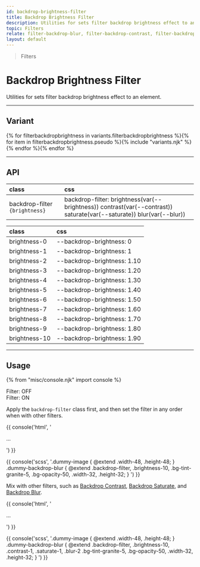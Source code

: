 ```yaml
---
id: backdrop-brightness-filter
title: Backdrop Brightness Filter
description: Utilities for sets filter backdrop brightness effect to an element.
topic: Filters
relate: filter-backdrop-blur, filter-backdrop-contrast, filter-backdrop-saturate
layout: default
---
```


> Filters

# Backdrop Brightness Filter

Utilities for sets filter backdrop brightness effect to an element.

---

## Variant

<div class="flex flex-gap-2 flex-wrap justify-start items-center">{% for filterbackdropbrightness in variants.filterbackdropbrightness %}{% for item in filterbackdropbrightness.pseudo %}{% include "variants.njk" %}{% endfor %}{% endfor %}</div>

---

## API

| <span class="padding-x-3 padding-y-1 text-white bg-shade-granite-5 font-semibold curve-border-md">class</span> | <span class="padding-x-3 padding-y-1 text-white bg-shade-granite-5 font-semibold curve-border-md">css</span> |
|:--|:--|
| backdrop-filter `{brightness}` | backdrop-filter: brightness(var(--brightness)) contrast(var(--contrast)) saturate(var(--saturate)) blur(var(--blur)) |

| <span class="padding-x-3 padding-y-1 text-white bg-shade-granite-5 font-semibold curve-border-md">class</span> | <span class="padding-x-3 padding-y-1 text-white bg-shade-granite-5 font-semibold curve-border-md">css</span> |
|:--|:--|
| brightness-0 | --backdrop-brightness: 0 |
| brightness-1 | --backdrop-brightness: 1 |
| brightness-2 | --backdrop-brightness: 1.10 |
| brightness-3 | --backdrop-brightness: 1.20 |
| brightness-4 | --backdrop-brightness: 1.30 |
| brightness-5 | --backdrop-brightness: 1.40 |
| brightness-6 | --backdrop-brightness: 1.50 |
| brightness-7 | --backdrop-brightness: 1.60 |
| brightness-8 | --backdrop-brightness: 1.70 |
| brightness-9 | --backdrop-brightness: 1.80 |
| brightness-10 | --backdrop-brightness: 1.90 |

---

## Usage

{% from "misc/console.njk" import console %}

<div class="padding-4 margin-y-2 margin-x-auto">
  <div class="flex flex-gap-4 justify-center items-center">
    <div class="width-1/2 flex flex-column justfiy-center items-center">
      <div class="flex justify-center items-center width-56 height-48 bg-auto bg-center bg-no-repeat curve-border-lg"
        style="background-image:url('https://picsum.photos/256')">
        <div class="width-48 height-32 bg-tint-granite-1 bg-opacity-50"></div>
      </div>
      <div class="padding-t-2 text-sm text-center">
        Filter: OFF
      </div>
    </div>
    <div class="width-1/2 flex flex-column justfiy-center items-center">
      <div class="flex justify-center items-center width-56 height-48 bg-auto bg-center bg-no-repeat curve-border-lg"
        style="background-image:url('https://picsum.photos/256')">
        <div class="backdrop-filter brightness-10 width-48 height-32 bg-tint-granite-1 bg-opacity-50"></div>
      </div>
      <div class="padding-t-2 text-sm text-center">
        Filter: ON
      </div>
    </div>
  </div>
</div>

Apply the `backdrop-filter` class first, and then set the filter in any order when with other filters.

{{ console('html',
'<div class="width-48 height-48" style="background-image:url(...)">
    <div class="backdrop-filter brightness-10 ... bg-tint-granite-5 bg-opacity-50 ... width-32 height-32">
      ...
    </div>
  </div>
') }}

{{ console('scss',
'.dummy-image {
    @extend
      .width-48,
      .height-48;
}
.dummy-backdrop-blur {
    @extend
      .backdrop-filter,
      .brightness-10,
      .bg-tint-granite-5,
      .bg-opacity-50,
      .width-32,
      .height-32;
}
') }}

Mix with other filters, such as [Backdrop Contrast](/filter-backdrop-contrast/), [Backdrop Saturate](/filter-backdrop-saturate/), and [Backdrop Blur](/filter-backdrop-blur).

{{ console('html',
'<div class="width-48 height-48" style="background-image:url(...)">
    <div class="backdrop-filter brightness-10 contrast-1 saturate-1 blur-2 ... bg-tint-granite-5 bg-opacity-50 ... width-32 height-32">
      ...
    </div>
  </div>
') }}

{{ console('scss',
'.dummy-image {
    @extend
      .width-48,
      .height-48;
}
.dummy-backdrop-blur {
    @extend
      .backdrop-filter,
      .brightness-10,
      .contrast-1,
      .saturate-1,
      .blur-2
      .bg-tint-granite-5,
      .bg-opacity-50,
      .width-32,
      .height-32;
}
') }}
